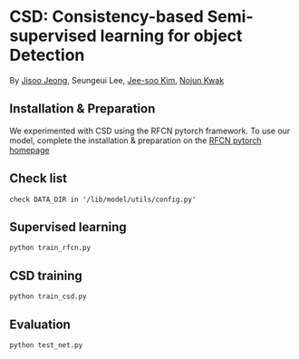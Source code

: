 # CSD: Consistency-based Semi-supervised learning for object Detection

By [Jisoo Jeong](http://mipal.snu.ac.kr/index.php/Jisoo_Jeong), Seungeui Lee, [Jee-soo Kim](http://mipal.snu.ac.kr/index.php/Jee-soo_Kim), [Nojun Kwak](http://mipal.snu.ac.kr/index.php/Nojun_Kwak)



## Installation & Preparation
We experimented with CSD using the RFCN pytorch framework. To use our model, complete the installation & preparation on the [RFCN pytorch homepage](https://github.com/princewang1994/R-FCN.pytorch)

## Check list
```Shell
check DATA_DIR in '/lib/model/utils/config.py'
```

## Supervised learning
```Shell
python train_rfcn.py
```

## CSD training
```Shell
python train_csd.py
```

## Evaluation
```Shell
python test_net.py
```
